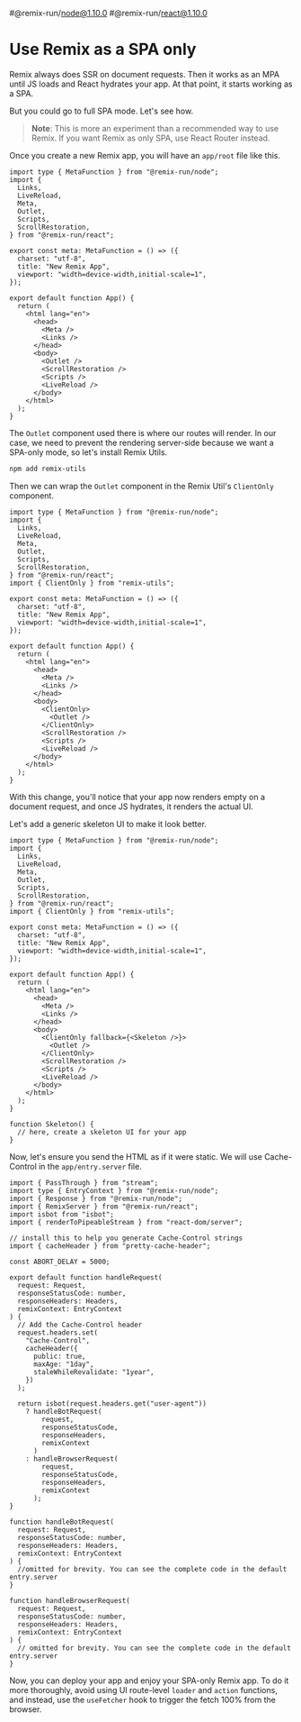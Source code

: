 #@remix-run/node@1.10.0 #@remix-run/react@1.10.0

# Use Remix as a SPA only

Remix always does SSR on document requests. Then it works as an MPA until JS loads and React hydrates your app. At that point, it starts working as a SPA.

But you could go to full SPA mode. Let's see how.

> **Note**: This is more an experiment than a recommended way to use Remix. If you want Remix as only SPA, use React Router instead.

Once you create a new Remix app, you will have an `app/root` file like this.

```tsx
import type { MetaFunction } from "@remix-run/node";
import {
  Links,
  LiveReload,
  Meta,
  Outlet,
  Scripts,
  ScrollRestoration,
} from "@remix-run/react";

export const meta: MetaFunction = () => ({
  charset: "utf-8",
  title: "New Remix App",
  viewport: "width=device-width,initial-scale=1",
});

export default function App() {
  return (
    <html lang="en">
      <head>
        <Meta />
        <Links />
      </head>
      <body>
        <Outlet />
        <ScrollRestoration />
        <Scripts />
        <LiveReload />
      </body>
    </html>
  );
}
```

The `Outlet` component used there is where our routes will render. In our case, we need to prevent the rendering server-side because we want a SPA-only mode, so let's install Remix Utils.

```sh
npm add remix-utils
```

Then we can wrap the `Outlet` component in the Remix Util's `ClientOnly` component.

```tsx
import type { MetaFunction } from "@remix-run/node";
import {
  Links,
  LiveReload,
  Meta,
  Outlet,
  Scripts,
  ScrollRestoration,
} from "@remix-run/react";
import { ClientOnly } from "remix-utils";

export const meta: MetaFunction = () => ({
  charset: "utf-8",
  title: "New Remix App",
  viewport: "width=device-width,initial-scale=1",
});

export default function App() {
  return (
    <html lang="en">
      <head>
        <Meta />
        <Links />
      </head>
      <body>
        <ClientOnly>
          <Outlet />
        </ClientOnly>
        <ScrollRestoration />
        <Scripts />
        <LiveReload />
      </body>
    </html>
  );
}
```

With this change, you'll notice that your app now renders empty on a document request, and once JS hydrates, it renders the actual UI.

Let's add a generic skeleton UI to make it look better.

```tsx
import type { MetaFunction } from "@remix-run/node";
import {
  Links,
  LiveReload,
  Meta,
  Outlet,
  Scripts,
  ScrollRestoration,
} from "@remix-run/react";
import { ClientOnly } from "remix-utils";

export const meta: MetaFunction = () => ({
  charset: "utf-8",
  title: "New Remix App",
  viewport: "width=device-width,initial-scale=1",
});

export default function App() {
  return (
    <html lang="en">
      <head>
        <Meta />
        <Links />
      </head>
      <body>
        <ClientOnly fallback={<Skeleton />}>
          <Outlet />
        </ClientOnly>
        <ScrollRestoration />
        <Scripts />
        <LiveReload />
      </body>
    </html>
  );
}

function Skeleton() {
  // here, create a skeleton UI for your app
}
```

Now, let's ensure you send the HTML as if it were static. We will use Cache-Control in the `app/entry.server` file.

```tsx
import { PassThrough } from "stream";
import type { EntryContext } from "@remix-run/node";
import { Response } from "@remix-run/node";
import { RemixServer } from "@remix-run/react";
import isbot from "isbot";
import { renderToPipeableStream } from "react-dom/server";

// install this to help you generate Cache-Control strings
import { cacheHeader } from "pretty-cache-header";

const ABORT_DELAY = 5000;

export default function handleRequest(
  request: Request,
  responseStatusCode: number,
  responseHeaders: Headers,
  remixContext: EntryContext
) {
  // Add the Cache-Control header
  request.headers.set(
    "Cache-Control",
    cacheHeader({
      public: true,
      maxAge: "1day",
      staleWhileRevalidate: "1year",
    })
  );

  return isbot(request.headers.get("user-agent"))
    ? handleBotRequest(
        request,
        responseStatusCode,
        responseHeaders,
        remixContext
      )
    : handleBrowserRequest(
        request,
        responseStatusCode,
        responseHeaders,
        remixContext
      );
}

function handleBotRequest(
  request: Request,
  responseStatusCode: number,
  responseHeaders: Headers,
  remixContext: EntryContext
) {
  //omitted for brevity. You can see the complete code in the default entry.server
}

function handleBrowserRequest(
  request: Request,
  responseStatusCode: number,
  responseHeaders: Headers,
  remixContext: EntryContext
) {
  // omitted for brevity. You can see the complete code in the default entry.server
}
```

Now, you can deploy your app and enjoy your SPA-only Remix app. To do it more thoroughly, avoid using UI route-level `loader` and `action` functions, and instead, use the `useFetcher` hook to trigger the fetch 100% from the browser.
